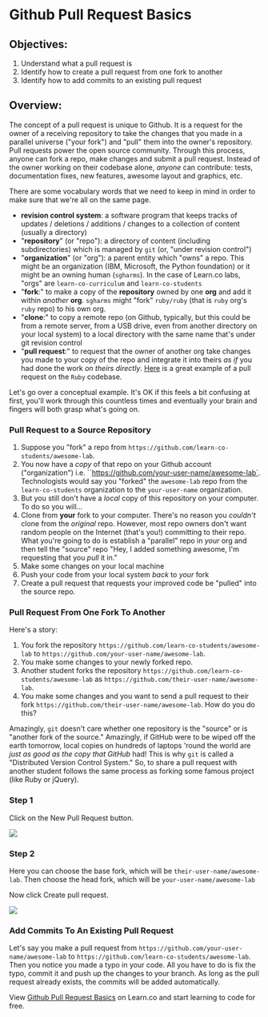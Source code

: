 # Github Pull Request Basics

## Objectives:

1. Understand what a pull request is
1. Identify how to create a pull request from one fork to another
2. Identify how to add commits to an existing pull request

## Overview:

The concept of a pull request is unique to Github. It is a request for the
owner of a receiving repository to take the changes that you made in a
parallel universe ("your fork") and "pull" them into the owner's repository.
Pull requests power the open source community. Through this process,
anyone can fork a repo, make changes and submit a pull request. Instead of
the owner working on their codebase alone, _anyone_ can contribute: tests,
documentation fixes, new features, awesome layout and graphics, etc.

There are some vocabulary words that we need to keep in mind in order to make
sure that we're all on the same page.

* **revision control system**: a software program that keeps tracks of updates /
  deletions / additions / changes to a collection of content (usually a
  directory)
* "**repository**" (or "repo"): a directory of content (including subdirectories)
  which is managed by `git` (or, "under revision control")
* "**organization**" (or "org"): a parent entity which "owns" a repo. This might
  be an organization (IBM, Microsoft, the Python foundation) or it might be an
  owning human (`sgharms`). In the case of Learn.co labs, "orgs" are
  `learn-co-curriculum` and `learn-co-students`
* "**fork**:" to make a copy of the **repository** owned by one **org** and add it
  within _another_ **org**. `sgharms` might "fork" `ruby/ruby` (that is `ruby`
  org's `ruby` repo) to his own org.
* "**clone**:" to copy a remote repo (on Github, typically, but this could be
  from a remote server, from a USB drive, even from another directory on your
  local system) to a local directory with the same name that's under git
  revision control
* "**pull request**:" to request that the owner of another org take changes you
  made to your copy of the repo and integrate it into theirs _as if_ you had
  done the work _on theirs directly_. [Here][pr] is a great example of a pull
  request on the `Ruby` codebase.

Let's go over a conceptual example. It's OK if this feels a bit confusing at
first, you'll work through this countless times and eventually your brain and
fingers will both grasp what's going on.

### Pull Request to a Source Repository

1. Suppose you "fork" a repo from `https://github.com/learn-co-students/awesome-lab`.
2. You now have a _copy_ of that repo on your Github account ("organization") i.e.
   ``https://github.com/your-user-name/awesome-lab`. Technologists would say
   you "forked" the `awesome-lab` repo from the `learn-co-students` organization
   to the `your-user-name` organization.
3. But you still don't have a *local* copy of this repository on your computer.
   To do so you will...
4. Clone from **your** fork to your computer. There's no reason you _couldn't_
   clone from the _original_ repo. However, most repo owners don't want random
   people on the Internet (that's you!) committing to their repo. What you're
   going to do is establish a "parallel" repo in _your_ org and then tell the
   "source" repo "Hey, I added something awesome, I'm requesting that you _pull_
   it in."
5. Make some changes on your local machine
6. Push your code from your local system _back_ to _your_ fork
7. Create a pull request that requests your improved code be "pulled" into the
   source repo.

### Pull Request From One Fork To Another

Here's a story:

1. You fork the repository `https://github.com/learn-co-students/awesome-lab`
   to `https://github.com/your-user-name/awesome-lab`.
1. You make some changes to your newly forked repo.
1. Another student forks the repository
   `https://github.com/learn-co-students/awesome-lab` as
   `https://github.com/their-user-name/awesome-lab`.
1.  You make some changes and you want to send a pull request to their fork
    `https://github.com/their-user-name/awesome-lab`. How do you do this?

Amazingly, `git` doesn't care whether one repository is the "source" or is
"another fork of the source." Amazingly, if GitHub were to be wiped off the
earth tomorrow, local copies on hundreds of laptops 'round the world are _just
as good as the copy that GitHub_ had! This is why `git` is called a
"Distributed Version Control System." So, to share a pull request with another
student follows the same process as forking some famous project (like Ruby or
jQuery).

### Step 1

Click on the New Pull Request button.

![](https://curriculum-content.s3.amazonaws.com/gitpulls/2.png)

### Step 2

Here you can choose the base fork, which will be `their-user-name/awesome-lab`.
Then choose the head fork, which will be `your-user-name/awesome-lab`

Now click Create pull request.

![](https://curriculum-content.s3.amazonaws.com/gitpulls/4.jpg)

### Add Commits To An Existing Pull Request

Let's say you make a pull request from
`https://github.com/your-user-name/awesome-lab` to
`https://github.com/learn-co-students/awesome-lab`. Then you notice you made a
typo in your code. All you have to do is fix the typo, commit it and push up
the changes to your branch. As long as the pull request already exists, the
commits will be added automatically.

<p data-visibility='hidden'>View <a href='https://learn.co/lessons/github-pull-request-basics' title='Github Pull Request Basics'>Github Pull Request Basics</a> on Learn.co and start learning to code for free.</p>

[pr]: https://github.com/ruby/ruby/pull/1051
